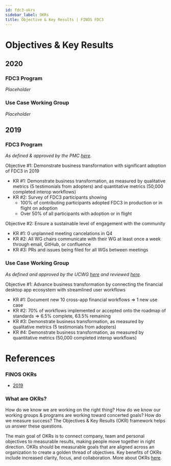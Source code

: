 ```yaml
---
id: fdc3-okrs
sidebar_label: OKRs
title: Objective & Key Results | FINOS FDC3
---
```


# Objectives & Key Results

## 2020 
### FDC3 Program
*Placeholder*
### Use Case Working Group
*Placeholder*

## 2019 

### FDC3 Program
*As defined & approved by the PMC [here](https://finosfoundation.atlassian.net/wiki/spaces/FDC3/pages/1172570152/2019-08-09+Meeting)*.

Objective #1: Demonstrate business transformation with significant adoption of FDC3 in 2019
* KR #1: Demonstrate business transformation, as measured by qualitative metrics (5 testimonials from adopters) and quantitative metrics (50,000 completed interop workflows)
* KR #2: Survey of FDC3 participants showing
     * 100% of contributing participants adopted FDC3 in production or in flight on adoption
     * Over 50% of all participants with adoption or in flight
 
Objective #2: Ensure a sustainable level of engagement with the community
* KR #1: 0 unplanned meeting cancelations in Q4
* KR #2: All WG chairs communicate with their WG at least once a week through email, GitHub, or confluence
* KR #3: PRs and issues being filed for all WGs between meetings

### Use Case Working Group
*As defined and approved by the UCWG [here](https://finosfoundation.atlassian.net/wiki/spaces/FDC3/pages/1110212640/FDC3+UC+Working+Group+Objectives+-+2019) and reviewed [here](https://finosfoundation.atlassian.net/wiki/spaces/FDC3/pages/1226244097/2019-10-17+uc-wg+meeting+notes).*

Objective #1: Advance business transformation by connecting the financial desktop app ecosystem with streamlined user workflows
* KR #1: Document new 10 cross-app financial workflows  => 1 new use case
* KR #2: 70% of workflows implemented or accepted onto the roadmap of standards  =>  6.5% complete, 63.5% remaining
* KR #3: Demonstrate business transformation, as measured by qualitative metrics (5 testimonials from adopters)
* KR #4: Demonstrate business transformation, as measured by quantitative metrics (50,000 completed interop workflows)


# References

### FINOS OKRs

* [2019](https://finosfoundation.atlassian.net/wiki/spaces/FINOS/overview?preview=/90439791/1160970267/2019%20FINOS%20OKRs.pdf)

### What are OKRs? 

How do we know we are working on the right thing? How do we know our working groups & programs are working toward concerted goals? How do we measure success? The Objectives & Key Results (OKR) framework helps us answer these questions. 

The main goal of OKRs is to connect company, team and personal objectives to measurable results, making people move together in right direction. OKRs should be measurable goals that are aligned across an organization to create a golden thread of objectives. Key benefits of OKRs include increased clarity, focus, and collaboration. More about OKRs [here](https://finosfoundation.atlassian.net/wiki/spaces/FDC3/pages/1090224141/Adoption+of+OKR+Methodology+for+FDC3+s+UCWG).
